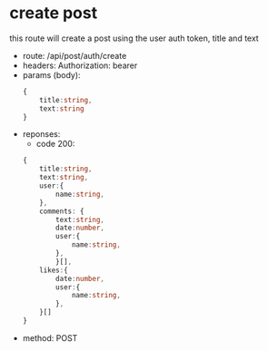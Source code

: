 # create post

this route will create a post using the user auth token, title and text

-   route: /api/post/auth/create
-   headers: Authorization: bearer
-   params (body):
    ```typescript
    {
        title:string,
        text:string
    }
    ```
-   reponses:
    -   code 200:
    ```typescript
    {
        title:string,
        text:string,
        user:{
            name:string,
        },
        comments: {
            text:string,
            date:number,
            user:{
                name:string,
            },
            }[],
        likes:{
            date:number,
            user:{
                name:string,
            },
        }[]
    }
    ```
-   method: POST
